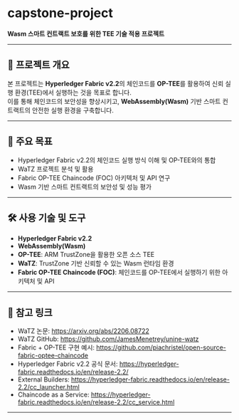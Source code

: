 # capstone-project

**Wasm 스마트 컨트랙트 보호를 위한 TEE 기술 적용 프로젝트**

---

## 📌 프로젝트 개요

본 프로젝트는 **Hyperledger Fabric v2.2**의 체인코드를 **OP-TEE**를 활용하여 신뢰 실행 환경(TEE)에서 실행하는 것을 목표로 합니다.  
이를 통해 체인코드의 보안성을 향상시키고, **WebAssembly(Wasm)** 기반 스마트 컨트랙트의 안전한 실행 환경을 구축합니다.

---

## 🎯 주요 목표

- Hyperledger Fabric v2.2의 체인코드 실행 방식 이해 및 OP-TEE와의 통합  
- WaTZ 프로젝트 분석 및 활용  
- Fabric OP-TEE Chaincode (FOC) 아키텍처 및 API 연구  
- Wasm 기반 스마트 컨트랙트의 보안성 및 성능 평가  

---

## 🛠 사용 기술 및 도구

- **Hyperledger Fabric v2.2**  
- **WebAssembly(Wasm)**  
- **OP-TEE**: ARM TrustZone을 활용한 오픈 소스 TEE  
- **WaTZ**: TrustZone 기반 신뢰할 수 있는 Wasm 런타임 환경  
- **Fabric OP-TEE Chaincode (FOC)**: 체인코드를 OP-TEE에서 실행하기 위한 아키텍처 및 API  

---

## 🔗 참고 링크

- WaTZ 논문: https://arxiv.org/abs/2206.08722  
- WaTZ GitHub: https://github.com/JamesMenetrey/unine-watz  
- Fabric + OP-TEE 구현 예시: https://github.com/piachristel/open-source-fabric-optee-chaincode  
- Hyperledger Fabric v2.2 공식 문서: https://hyperledger-fabric.readthedocs.io/en/release-2.2/  
- External Builders: https://hyperledger-fabric.readthedocs.io/en/release-2.2/cc_launcher.html  
- Chaincode as a Service: https://hyperledger-fabric.readthedocs.io/en/release-2.2/cc_service.html  

---
